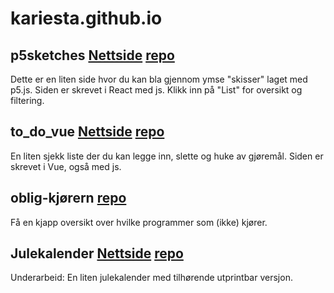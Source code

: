 # kariesta.github.io

## p5sketches [Nettside](https://kariesta.github.io/p5sketches/) [repo](https://github.com/kariesta/p5sketches)
Dette er en liten side hvor du kan bla gjennom ymse "skisser" laget med p5.js. Siden er skrevet i React med js. 
Klikk inn på "List" for oversikt og filtering.


## to_do_vue [Nettside](https://kariesta.github.io/to_do_vue/) [repo](https://github.com/kariesta/to_do_vue)
En liten sjekk liste der du kan legge inn, slette og huke av gjøremål. Siden er skrevet i Vue, også med js.

## oblig-kjørern [repo](https://github.com/kariesta/ugler-i-mosen)
Få en kjapp oversikt over hvilke programmer som (ikke) kjører.

## Julekalender [Nettside](https://kariesta.github.io/Julekalender2021) [repo](https://github.com/kariesta/Julekalender2021)
Underarbeid: En liten julekalender med tilhørende utprintbar versjon.
